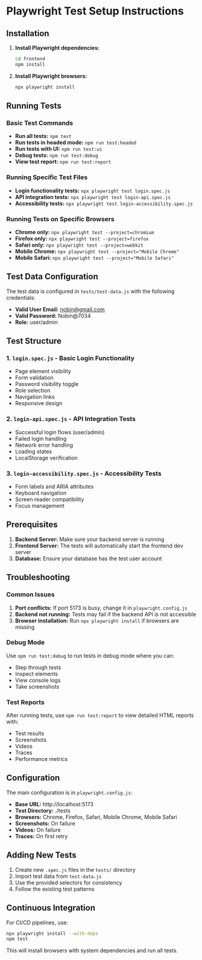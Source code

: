 # Playwright Test Setup Instructions

## Installation

1. **Install Playwright dependencies:**
   ```bash
   cd frontend
   npm install
   ```

2. **Install Playwright browsers:**
   ```bash
   npx playwright install
   ```

## Running Tests

### Basic Test Commands

- **Run all tests:** `npm test`
- **Run tests in headed mode:** `npm run test:headed`
- **Run tests with UI:** `npm run test:ui`
- **Debug tests:** `npm run test:debug`
- **View test report:** `npm run test:report`

### Running Specific Test Files

- **Login functionality tests:** `npx playwright test login.spec.js`
- **API integration tests:** `npx playwright test login-api.spec.js`
- **Accessibility tests:** `npx playwright test login-accessibility.spec.js`

### Running Tests on Specific Browsers

- **Chrome only:** `npx playwright test --project=chromium`
- **Firefox only:** `npx playwright test --project=firefox`
- **Safari only:** `npx playwright test --project=webkit`
- **Mobile Chrome:** `npx playwright test --project="Mobile Chrome"`
- **Mobile Safari:** `npx playwright test --project="Mobile Safari"`

## Test Data Configuration

The test data is configured in `tests/test-data.js` with the following credentials:

- **Valid User Email:** nobin@gmail.com
- **Valid Password:** Nobin@7034
- **Role:** user/admin

## Test Structure

### 1. `login.spec.js` - Basic Login Functionality
- Page element visibility
- Form validation
- Password visibility toggle
- Role selection
- Navigation links
- Responsive design

### 2. `login-api.spec.js` - API Integration Tests
- Successful login flows (user/admin)
- Failed login handling
- Network error handling
- Loading states
- LocalStorage verification

### 3. `login-accessibility.spec.js` - Accessibility Tests
- Form labels and ARIA attributes
- Keyboard navigation
- Screen reader compatibility
- Focus management

## Prerequisites

1. **Backend Server:** Make sure your backend server is running
2. **Frontend Server:** The tests will automatically start the frontend dev server
3. **Database:** Ensure your database has the test user account

## Troubleshooting

### Common Issues

1. **Port conflicts:** If port 5173 is busy, change it in `playwright.config.js`
2. **Backend not running:** Tests may fail if the backend API is not accessible
3. **Browser installation:** Run `npx playwright install` if browsers are missing

### Debug Mode

Use `npm run test:debug` to run tests in debug mode where you can:
- Step through tests
- Inspect elements
- View console logs
- Take screenshots

### Test Reports

After running tests, use `npm run test:report` to view detailed HTML reports with:
- Test results
- Screenshots
- Videos
- Traces
- Performance metrics

## Configuration

The main configuration is in `playwright.config.js`:
- **Base URL:** http://localhost:5173
- **Test Directory:** ./tests
- **Browsers:** Chrome, Firefox, Safari, Mobile Chrome, Mobile Safari
- **Screenshots:** On failure
- **Videos:** On failure
- **Traces:** On first retry

## Adding New Tests

1. Create new `.spec.js` files in the `tests/` directory
2. Import test data from `test-data.js`
3. Use the provided selectors for consistency
4. Follow the existing test patterns

## Continuous Integration

For CI/CD pipelines, use:
```bash
npx playwright install --with-deps
npm test
```

This will install browsers with system dependencies and run all tests.
